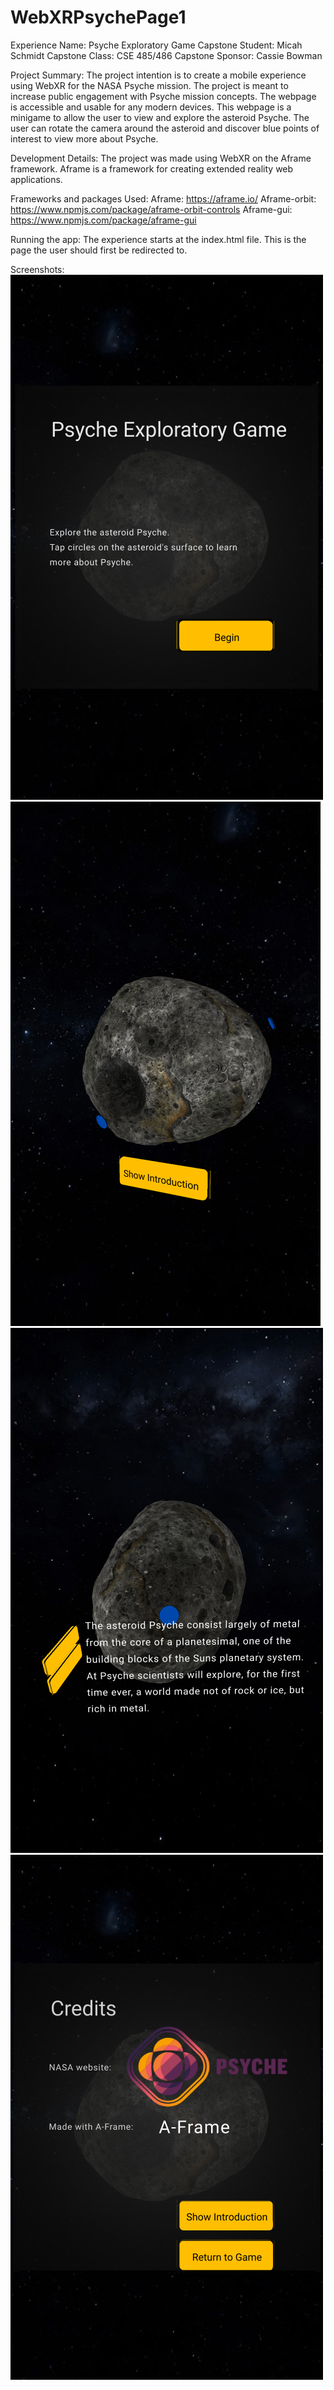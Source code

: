 # WebXRPsychePage1
Experience Name: Psyche Exploratory Game
Capstone Student: Micah Schmidt
Capstone Class: CSE 485/486 Capstone
Sponsor: Cassie Bowman

Project Summary:
    The project intention is to create a mobile experience using WebXR for the NASA Psyche mission. The project is meant to increase public engagement with Psyche mission concepts. The webpage is accessible and usable for any modern devices. 
    This webpage is a minigame to allow the user to view and explore the asteroid Psyche. The user can rotate the camera around the asteroid and discover blue points of interest to view more about Psyche.

Development Details:
    The project was made using WebXR on the Aframe framework. Aframe is a framework for creating extended reality web applications.

Frameworks and packages Used:
    Aframe: https://aframe.io/
    Aframe-orbit: https://www.npmjs.com/package/aframe-orbit-controls
    Aframe-gui: https://www.npmjs.com/package/aframe-gui

Running the app:
    The experience starts at the index.html file. This is the page the user should first be redirected to.

Screenshots:
![Start Screen](/screenshots/startscreen.png)
![Rotation](/screenshots/rotation.png)
![Blue Points](/screenshots/bluepoint.png)
![End Screen](/screenshots/endscreen.png)


